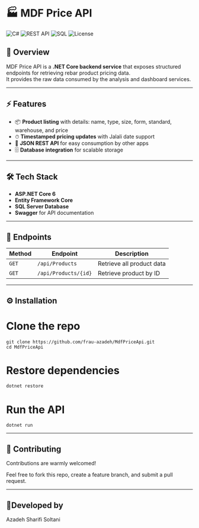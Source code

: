 
# 🏭 MDF Price API

![C#](https://img.shields.io/badge/C%23-ASP.NET%20Core-512BD4?logo=dotnet)
![REST API](https://img.shields.io/badge/API-REST-blue)
![SQL](https://img.shields.io/badge/Database-SQLServer-lightgrey)
![License](https://img.shields.io/badge/License-MIT-orange)

## 🚀 Overview
MDF Price API is a **.NET Core backend service** that exposes structured endpoints for retrieving rebar product pricing data.  
It provides the raw data consumed by the analysis and dashboard services.

---

## ⚡ Features
- 📦 **Product listing** with details: name, type, size, form, standard, warehouse, and price  
- ⏱ **Timestamped pricing updates** with Jalali date support  
- 🔌 **JSON REST API** for easy consumption by other apps  
- 🗄 **Database integration** for scalable storage

---

## 🛠️ Tech Stack
- **ASP.NET Core 6**
- **Entity Framework Core**
- **SQL Server Database**
- **Swagger** for API documentation

---

## 📌 Endpoints
| Method | Endpoint            | Description                    |
|--------|--------------------|--------------------------------|
| `GET`  | `/api/Products`    | Retrieve all product data      |
| `GET`  | `/api/Products/{id}` | Retrieve product by ID        |

---

## ⚙️ Installation

# Clone the repo
    git clone https://github.com/frau-azadeh/MdfPriceApi.git
    cd MdfPriceApi

# Restore dependencies
    dotnet restore

# Run the API
    dotnet run

---

## 🤝 Contributing

Contributions are warmly welcomed!

Feel free to fork this repo, create a feature branch, and submit a pull request.

---

## 🌻Developed by

Azadeh Sharifi Soltani

